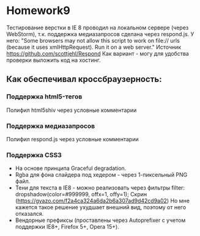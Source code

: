# Homework9


Тестирование верстки в IE 8 проводил на локальном сервере (через WebStorm), т.к. поддержка медиазапросов сделана через respond.js.  У него:
	"Some browsers may not allow this script to work on file:// urls (because it uses xmlHttpRequest). Run it on a web server."
	Источник <https://github.com/scottjehl/Respond> 
Как вариант - могу для удобства проверки выложить код на хостинг.

## Как обеспечивал кроссбраузерность:

### Поддержка html5-тегов
Полифил html5shiv через условные комментарии
### Поддержка медиазапросов
Полифил respond.js через условные комментарии
### Поддержка CSS3
- На основе принципа Graceful degradation.
- Rgba для фона слайдера под хедером  - через 1-пиксельный PNG файл.
- Тени для текста в IE8 - можно реализовать через фильтры 
	filter: dropshadow(color=#999999, offx=1, offy=1);
	Скрин (https://gyazo.com/f2a4ca324a6da2b6a307ad9d42cd9a02)
	Но мне кажется такое решение ухудшает внешний вид, поэтому от него отказался.
- Вендорные префиксы (проставлены через Autoprefixer с учетом поддержки  IE8+, Firefox 5+, Opera 15+).
